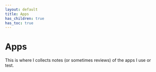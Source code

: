 ```yaml
---
layout: default
title: Apps
has_children: true
has_toc: true
---
```


# Apps

This is where I collects notes (or sometimes reviews) of the apps I use or test.